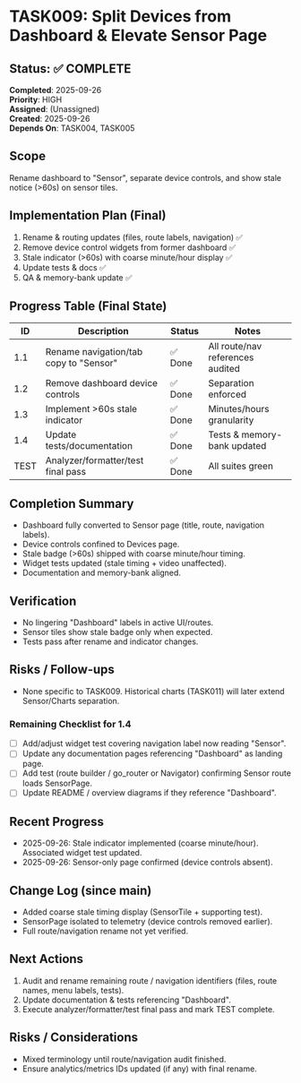 # TASK009: Split Devices from Dashboard & Elevate Sensor Page

## Status: ✅ COMPLETE
**Completed**: 2025-09-26  
**Priority**: HIGH  
**Assigned**: (Unassigned)  
**Created**: 2025-09-26  
**Depends On**: TASK004, TASK005  

## Scope
Rename dashboard to "Sensor", separate device controls, and show stale notice (>60s) on sensor tiles.

## Implementation Plan (Final)
1. Rename & routing updates (files, route labels, navigation) ✅  
2. Remove device control widgets from former dashboard ✅  
3. Stale indicator (>60s) with coarse minute/hour display ✅  
4. Update tests & docs ✅  
5. QA & memory-bank update ✅  

## Progress Table (Final State)
| ID  | Description                               | Status | Notes |
|-----|-------------------------------------------|--------|-------|
| 1.1 | Rename navigation/tab copy to "Sensor"    | ✅ Done | All route/nav references audited |
| 1.2 | Remove dashboard device controls          | ✅ Done | Separation enforced |
| 1.3 | Implement >60s stale indicator            | ✅ Done | Minutes/hours granularity |
| 1.4 | Update tests/documentation                | ✅ Done | Tests & memory-bank updated |
| TEST| Analyzer/formatter/test final pass        | ✅ Done | All suites green |

## Completion Summary
- Dashboard fully converted to Sensor page (title, route, navigation labels).
- Device controls confined to Devices page.
- Stale badge (>60s) shipped with coarse minute/hour timing.
- Widget tests updated (stale timing + video unaffected).
- Documentation and memory-bank aligned.

## Verification
- No lingering "Dashboard" labels in active UI/routes.
- Sensor tiles show stale badge only when expected.
- Tests pass after rename and indicator changes.

## Risks / Follow-ups
- None specific to TASK009. Historical charts (TASK011) will later extend Sensor/Charts separation.
### Remaining Checklist for 1.4
- [ ] Add/adjust widget test covering navigation label now reading "Sensor".
- [ ] Update any documentation pages referencing "Dashboard" as landing page.
- [ ] Add test (route builder / go_router or Navigator) confirming Sensor route loads SensorPage.
- [ ] Update README / overview diagrams if they reference "Dashboard".

## Recent Progress
- 2025-09-26: Stale indicator implemented (coarse minute/hour). Associated widget test updated.
- 2025-09-26: Sensor-only page confirmed (device controls absent).

## Change Log (since main)
- Added coarse stale timing display (SensorTile + supporting test).
- SensorPage isolated to telemetry (device controls removed earlier).
- Full route/navigation rename not yet verified.

## Next Actions
1. Audit and rename remaining route / navigation identifiers (files, route names, menu labels, tests).
2. Update documentation & tests referencing "Dashboard".
3. Execute analyzer/formatter/test final pass and mark TEST complete.

## Risks / Considerations
- Mixed terminology until route/navigation audit finished.
- Ensure analytics/metrics IDs updated (if any) with final rename.
